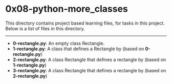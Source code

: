 # 0x08-python-more_classes 

This directory contains project based learning files, for tasks in this project.
Below is a list of files in this directory.

---
- **0-rectangle.py**: An empty class Rectangle.
- **1-rectangle.py**: A class that defines a Rectangle by (based on **0-rectangle.py**)
- **2-rectangle.py**: A class Rectangle that defines a rectangle by (based on **1-rectangle.py**)
- **3-rectangle.py**: A class Rectangle that defines a rectangle by (based on **2-rectangle.py**)

